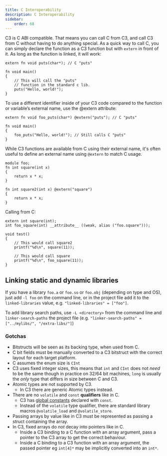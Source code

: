 ```yaml
---
title: C Interoperability
description: C Interoperability
sidebar:
    order: 68
---
```


C3 is C ABI compatible. That means you can call C from C3, and call C3 from C without having to
do anything special. As a quick way to call C, you can simply declare the function as a 
C3 function but with `extern` in front of it. As long as the function is linked, it will work:

```c3
extern fn void puts(char*); // C "puts"

fn void main()
{
    // This will call the "puts"
    // function in the standard c lib.
    puts("Hello, world!"); 
}
```

To use a different identifier inside of your C3 code compared to the function or variable’s external name, use the @extern attribute:

```c3
extern fn void foo_puts(char*) @extern("puts"); // C "puts"

fn void main()
{
    foo_puts("Hello, world!"); // Still calls C "puts"
}
```

While C3 functions are available from C using their external name, it's often useful to
define an external name using `@extern` to match C usage.

```c3
module foo;
fn int square(int x)
{
    return x * x;
}

fn int square2(int x) @extern("square")
{
    return x * x;
}
```

Calling from C:

```c3
extern int square(int);
int foo_square(int) __attribute__ ((weak, alias ("foo.square")));

void test()
{
    // This would call square2
    printf("%d\n", square(11));

    // This would call square
    printf("%d\n", foo_square(11));
}
```

## Linking static and dynamic libraries

If you have a library `foo.a` or `foo.so` or `foo.obj` (depending on type and OS), just add
`-l foo` on the command line, or in the project file add it to the `linked-libraries` value, e.g.
`"linked-libraries" = ["foo"]`.

To add library search paths, use `-L <directory>` from the command line and `linker-search-paths`
the project file (e.g. `"linker-search-paths" = ["../mylibs/", "/extra-libs/"]`)

### Gotchas

- Bitstructs will be seen as its backing type, when used from C. 
- C bit fields must be manually converted to a C3 bitstruct with the correct layout for each target platform.
- C assumes the enum size is `CInt`
- C3 uses fixed integer sizes, this means that `int` and `CInt` does not *need* to be the same though in practice on 32/64 bit machines, `long` is usually the *only* type that differs in size between C and C3.
- Atomic types are not supported by C3.
    - In C3 there are generic Atomic types instead.
- There are no `volatile` and `const` **qualifiers** like in C. 
    - C3 has [global constants](/language-fundamentals/naming/#global-constants) declared with `const`. 
    - Instead of the `volatile` type qualifier, there are standard library macros `@volatile_load` and `@volatile_store`.
- Passing arrays by value like in C3 must be represented as passing a struct containing the array.
- In C3, fixed arrays do *not* decay into pointers like in C. 
    - Inside a C3 binding to a C function with an array argument, pass a pointer to the C3 array to get the correct behaviour. 
    - Inside a C binding to a C3 function with an array argument, the passed pointer eg `int[4]*` may be implicitly converted into an `int*`.
